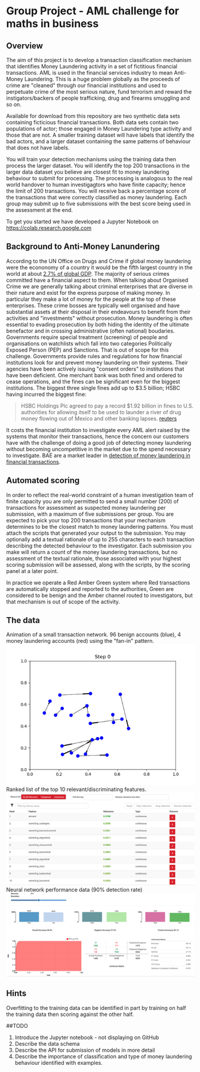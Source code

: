 # Group Project - AML challenge for maths in business
## Overview
The aim of this project is to develop a transaction classification mechanism that identifies Money Laundering activity in a set of fictitious financial transactions. AML is used in the financial services industry to mean Anti-Money Laundering. This is a huge problem globally as the proceeds of crime are "cleaned" through our financial institutions and used to perpetuate crime of the most serious nature, fund terrorism and reward the instigators/backers of people trafficking, drug and firearms smuggling and so on. 

Available for download from this repository are two synthetic data sets containing ficticious financial transactions. Both data sets contain two populations of actor; those engaged in Money Laundering type activity and those that are not. A smaller training dataset will have labels that identify the bad actors, and a larger dataset containing the same patterns of behaviour that does not have labels.

You will train your detection mechanisms using the training data then process the larger dataset. You will identify the top 200 transactions in the larger data dataset you believe are closest fit to money laundering behaviour to submit for processing. The processing is analogous to the real world handover to human investigagtors who have finite capacity; hence the limit of 200 transactions. You will receive back a percentage score of the transactions that were correctly classified as money laundering. Each group may submit up to five submissions with the best score being used in the assessment at the end.

To get you started we have developed a Jupyter Notebook on https://colab.research.google.com

## Background to Anti-Money Lanundering
According to the UN Office on Drugs and Crime if global money laundering were the econonomy of a country it would be the fifth largest country in the world at about [2.7% of global GDP](https://www.unodc.org/unodc/en/frontpage/2011/October/illicit-money_-how-much-is-out-there.html). The majority of serious crimes committed have a financial aspect to them. When talking about Organised Crime we are generally talking about criminal enterprises that are diverse in their nature and exist for the express purpose of making money. In particular they make a lot of money for the people at the top of these enterprises. These crime bosses are typically well organised and have substantial assets at their disposal in their endeavours to benefit from their activities and "investments" without prosecution. Money laundering is often essential to evading prosecution by both hiding the identity of the ultimate benefactor and in crossing administrative (often national) boudaries.
Governments require special treatment (screening) of people and organisations on watchlists which fall into two categories Politically Exposed Person (PEP) and Sanctions. That is out of scope for this challenge.
Governments provide rules and regulations for how financial institutions look for and prevent money laundering on their systems. Their agencies have been actively issuing "consent orders" to institutions that have been deficient. One merchant bank was both fined and ordered to cease operations, and the fines can be significant even for the biggest institutions. The biggest three single fines add up to $3.5 billion; HSBC having incurred the biggest fine:
> HSBC Holdings Plc agreed to pay a record $1.92 billion in fines to U.S. authorities for allowing itself to be used to launder a river of drug money flowing out of Mexico and other banking lapses. [reuters](https://www.reuters.com/article/us-hsbc-probe/hsbc-to-pay-1-9-billion-u-s-fine-in-money-laundering-case-idUSBRE8BA05M20121211)

It costs the financial institution to investigate every AML alert raised by the systems that monitor their transactions, hence the concern our customers have with the challenge of doing a good job of detecting money laundering without becoming uncompetitive in the market due to the spend necessary to investigate. BAE are a market leader in [detection of money laundering in financial transactions](https://www.baesystems.com/en/cybersecurity/product/aml-transaction-monitoring).

## Automated scoring
In order to reflect the real-world constraint of a human investigation team of finite capacity you are only permitted to send a small number (200) of transactions for assessment as suspected money laundering per submission, with a maximum of five submissions per group. You are expected to pick your top 200 transactions that your mechanism determines to be the closest match to money laundering patterns. You must attach the scripts that generated your output to the submission. You may optionally add a textual rationale of up to 255 characters to each transaction describing the detected behaviour to the investigator. Each submission you make will return a count of the money laundering transactions, but no assessment of the textual rationale, those associated with your highest scoring submission will be assessed, along with the scripts, by the scoring panel at a later point.

In practice we operate a Red Amber Green system where Red transactions are automatically stopped and reported to the authorities, Green are considered to be benign and the Amber channel routed to investigators, but that mechanism is out of scope of the activity.

## The data
Animation of a small transaction network. 96 benign accounts (blue), 4 money laundering accounts (red) using the "fan-in" pattern.
![money laundering network animation](https://raw.githubusercontent.com/PaulMercerAI/AML19/master/tx.gif?token=ANNPM7SPOVQ56HD5OWBPYN25TWEKA)
Ranked list of the top 10 relevant/discriminating features.
![top 10 features](https://raw.githubusercontent.com/PaulMercerAI/AML19/master/amlsim_relevance.PNG?token=ANNPM7XS6EVRUXVAHJZ2MIC5TWEWE)
Neural network performance data (90% detection rate)
![model performance](https://raw.githubusercontent.com/PaulMercerAI/AML19/master/AMLSim_neural.PNG?token=ANNPM7XIFKCHGVSD2W4DEW25TWEYC)
## Hints
Overfitting to the training data can be identified in part by training on half the training data then scoring against the other half.

##TODO
1. Introduce the Jupyter notebook - not displaying on GitHub
1. Describe the data schema
1. Describe the API for submission of models in more detail
1. Describe the importance of classification and type of money laundering behaviour identified with examples.

